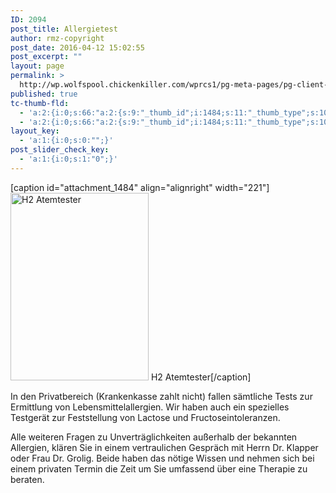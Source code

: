 ```yaml
---
ID: 2094
post_title: Allergietest
author: rmz-copyright
post_date: 2016-04-12 15:02:55
post_excerpt: ""
layout: page
permalink: >
  http://wp.wolfspool.chickenkiller.com/wprcs1/pg-meta-pages/pg-client-pages-rmz/allergietest/
published: true
tc-thumb-fld:
  - 'a:2:{i:0;s:66:"a:2:{s:9:"_thumb_id";i:1484;s:11:"_thumb_type";s:10:"attachment";}";i:1;s:66:"a:2:{s:9:"_thumb_id";i:1484;s:11:"_thumb_type";s:10:"attachment";}";}'
  - 'a:2:{i:0;s:66:"a:2:{s:9:"_thumb_id";i:1484;s:11:"_thumb_type";s:10:"attachment";}";i:1;s:66:"a:2:{s:9:"_thumb_id";i:1484;s:11:"_thumb_type";s:10:"attachment";}";}'
layout_key:
  - 'a:1:{i:0;s:0:"";}'
post_slider_check_key:
  - 'a:1:{i:0;s:1:"0";}'
---
```

[caption id="attachment_1484" align="alignright" width="221"]<a href="http://wp.wolfspool.chickenkiller.com/wpasecms/wp-content/uploads/2016/04/H2_Atemtester-754x1024.jpg"><img class="size-medium wp-image-1484" src="http://wp.wolfspool.chickenkiller.com/wpasecms/wp-content/uploads/2016/04/H2_Atemtester-221x300.jpg" alt="H2 Atemtester" width="221" height="300" /></a> H2 Atemtester[/caption]

In den Privatbereich (Krankenkasse zahlt nicht) fallen sämtliche Tests zur Ermittlung von Lebensmittelallergien. Wir haben auch ein spezielles Testgerät zur Feststellung von Lactose und Fructoseintoleranzen.

Alle weiteren Fragen zu Unverträglichkeiten außerhalb der bekannten Allergien, klären Sie in einem vertraulichen Gespräch mit Herrn Dr. Klapper oder Frau Dr. Grolig. Beide haben das nötige Wissen und nehmen sich bei einem privaten Termin die Zeit um Sie umfassend über eine Therapie zu beraten.